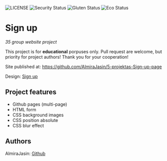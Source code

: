 ![LICENSE](https://img.shields.io/badge/license-MIT-blue.svg?style=flat-square)
![Security Status](https://img.shields.io/security-headers?label=Security&url=https%3A%2F%2Fgithub.com&style=flat-square)
![Gluten Status](https://img.shields.io/badge/Gluten-Free-green.svg)
![Eco Status](https://img.shields.io/badge/ECO-Friendly-green.svg)

# Sign up

_35 group website project_

This project is for **educational** porpuses only. Pull request are welcome, but priority for project authors! Thank you for your cooperation!

Site published at: https://github.com/AlmiraJasin/5-projektas-Sign-up-page

Design: [Sign up](https://cdn.discordapp.com/attachments/850245533838868480/850246368214908970/day1dr.png)

## Project features

-   Github pages (multi-page)
-   HTML form
-   CSS background images
-   CSS position absolute
-   CSS blur effect

## Authors

AlmiraJasin: [Github](https://github.com/AlmiraJasin)